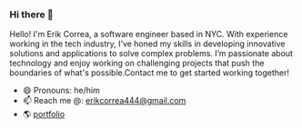 ### Hi there 👋
Hello! I'm Erik Correa, a software engineer based in NYC. With experience working in the tech industry, I’ve honed my skills in developing innovative solutions and applications to solve complex problems. I’m passionate about technology and enjoy working on challenging projects that push the boundaries of what's possible.Contact me to get started working together!

* 😄 Pronouns: he/him
* 📫 Reach me @: erikcorrea444@gmail.com
* 🌎 [portfolio](https://www.erikcorreaportfolio.com)
